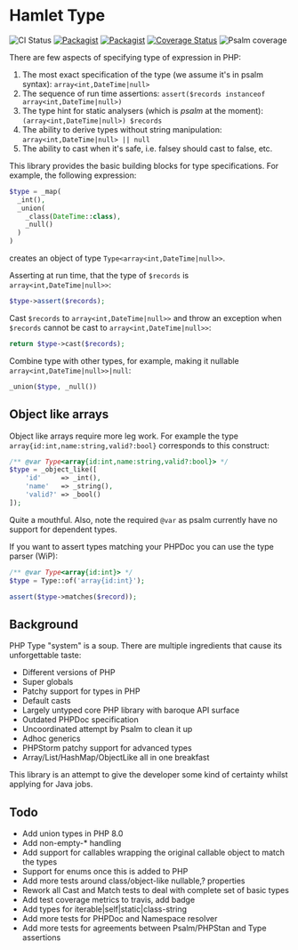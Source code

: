 Hamlet Type 
===

![CI Status](https://github.com/hamlet-framework/type/workflows/CI/badge.svg?branch=master&event=push)
[![Packagist](https://img.shields.io/packagist/v/hamlet-framework/type.svg)](https://packagist.org/packages/hamlet-framework/type)
[![Packagist](https://img.shields.io/packagist/dt/hamlet-framework/type.svg)](https://packagist.org/packages/hamlet-framework/type)
[![Coverage Status](https://coveralls.io/repos/github/hamlet-framework/type/badge.svg?branch=master)](https://coveralls.io/github/hamlet-framework/type?branch=master)
![Psalm coverage](https://shepherd.dev/github/hamlet-framework/type/coverage.svg?)

There are few aspects of specifying type of expression in PHP:

1. The most exact specification of the type (we assume it's in psalm syntax): `array<int,DateTime|null>`
2. The sequence of run time assertions: `assert($records instanceof array<int,DateTime|null>)`
3. The type hint for static analysers (which is _psalm_ at the moment): `(array<int,DateTime|null>) $records`
4. The ability to derive types without string manipulation: `array<int,DateTime|null> || null`
5. The ability to cast when it's safe, i.e. falsey should cast to false, etc.

This library provides the basic building blocks for type specifications. For example, the following expression:

```php
$type = _map(
  _int(), 
  _union(
    _class(DateTime::class), 
    _null()
  )
)
```

creates an object of type `Type<array<int,DateTime|null>>`.

Asserting at run time, that the type of `$records` is `array<int,DateTime|null>>`:
```php
$type->assert($records);
```

Cast `$records` to `array<int,DateTime|null>>` and throw an exception when `$records` cannot be cast to `array<int,DateTime|null>>`:
```php
return $type->cast($records);
```

Combine type with other types, for example, making it nullable `array<int,DateTime|null>>|null`:
```php
_union($type, _null())
```

## Object like arrays

Object like arrays require more leg work. For example the type `array{id:int,name:string,valid?:bool}` 
corresponds to this construct:

```php
/** @var Type<array{id:int,name:string,valid?:bool}> */
$type = _object_like([
    'id'     => _int(),
    'name'   => _string(),
    'valid?' => _bool()
]);
``` 

Quite a mouthful. Also, note the required `@var` as psalm currently have no support for dependent types. 

If you want to assert types matching your PHPDoc you can use the type parser (WiP):

```php
/** @var Type<array{id:int}> */
$type = Type::of('array{id:int}');

assert($type->matches($record));
```

## Background

PHP Type "system" is a soup. There are multiple ingredients that cause its unforgettable taste:

- Different versions of PHP
- Super globals
- Patchy support for types in PHP
- Default casts
- Largely untyped core PHP library with baroque API surface
- Outdated PHPDoc specification
- Uncoordinated attempt by Psalm to clean it up
- Adhoc generics
- PHPStorm patchy support for advanced types
- Array/List/HashMap/ObjectLike all in one breakfast 

This library is an attempt to give the developer some kind of certainty whilst applying for Java jobs.

## Todo

- Add union types in PHP 8.0
- Add non-empty-* handling
- Add support for callables wrapping the original callable object to match the types
- Support for enums once this is added to PHP
- Add more tests around class/object-like nullable,? properties
- Rework all Cast and Match tests to deal with complete set of basic types
- Add test coverage metrics to travis, add badge
- Add types for iterable|self|static|class-string
- Add more tests for PHPDoc and Namespace resolver
- Add more tests for agreements between Psalm/PHPStan and Type assertions
